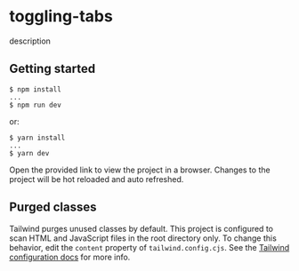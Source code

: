 # toggling-tabs

description

## Getting started

```
$ npm install
...
$ npm run dev
```

or:

```
$ yarn install
...
$ yarn dev
```

Open the provided link to view the project in a browser. Changes to the project will be hot reloaded and auto refreshed.

## Purged classes

Tailwind purges unused classes by default. This project is configured to scan HTML and 
JavaScript
 files in the root directory only. To change this behavior, edit the `content` property of `tailwind.config.cjs`. See the [Tailwind configuration docs](https://tailwindcss.com/docs/configuration) for more info.
